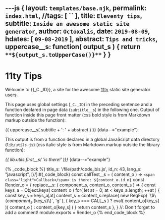 ---js
{
  layout:    `templates/base.njk`,
  permalink: `index.html`,
  //tags:      [ `` ],
  title:     `Eleventy tips`,
  subtitle:  `Inside an awesome static site generator`,
  author:    `Octoxalis`,
  date:      `2019-08-09`,
  hdates:     [ `09-08-2019` ],
  abstract:  `Tips and tricks`,
  uppercase__s: function( output_s )
  {
    return `**${output_s.toUpperCase()}**`
  }
}
---
[comment]: # (======== Post ========)

# 11ty Tips

Welcome to {{_C._ID}}, a site for the awesome [11ty] static site generator users.

This page uses global settings (```_C._ID```) in the preceding sentence and a function declared in page data (```subtitle__s```) in the following one. Output of function inside this page front matter (css bold style is from Markdown markup outside the function):

{{ uppercase__s( subtitle + ': ' + abstract ) }}
{data--="example"}

This output is from a function declared in a global JavaScript data directory (```lib/utils.js```) (css italic style is from Markdown markup outside the library function):

_{{ lib.utils.first__s( 'is there!' )}}_
{data--="example"}

{% _code_block %}
    title_s: '/file/path/code_bis.js',
    id_n: 43,
    lang_s: "javascript",
[//]:#(_code_block)
const callTest__s = ( content_o ) => `<span class="light">Callback</span> is there: ${content_o.id_n}`
const Render_o =
{
  replace__s: ( component_s, content_o, content_s ) =>
  {
    const keys_a = Object.keys( content_o )
    for( let at = 0; at < keys_a.length; ++at )
    {
      const key_s = keys_a[at]
      content_s = content_s.replace( new RegExp( \`\\$\\{${component_s}.${key_s}\\}\`, 'g' ),
      ( key_s === CALL_s ) ? eval( content_o[key_s] )( content_o ) : content_o[key_s] )
    }
    return content_s
  },
}
//: Don't forget to add a comment!
module.exports = Render_o
{% end_code_block %}

[comment]: # (======== Links ========)

[11ty]: https://11ty.io
